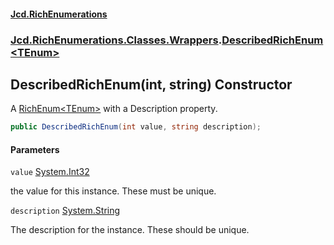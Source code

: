 #### [Jcd.RichEnumerations](index.md 'index')

### [Jcd.RichEnumerations.Classes.Wrappers](Jcd.RichEnumerations.Classes.Wrappers.md 'Jcd.RichEnumerations.Classes.Wrappers').[DescribedRichEnum&lt;TEnum&gt;](DescribedRichEnum_TEnum_.md 'Jcd.RichEnumerations.Classes.Wrappers.DescribedRichEnum<TEnum>')

## DescribedRichEnum(int, string) Constructor

A [RichEnum&lt;TEnum&gt;](RichEnum_TEnum_.md 'Jcd.RichEnumerations.Classes.RichEnum<TEnum>') with a Description property.

```csharp
public DescribedRichEnum(int value, string description);
```

#### Parameters

<a name='Jcd.RichEnumerations.Classes.Wrappers.DescribedRichEnum_TEnum_.DescribedRichEnum(int,string).value'></a>

`value` [System.Int32](https://docs.microsoft.com/en-us/dotnet/api/System.Int32 'System.Int32')

the value for this instance. These must be unique.

<a name='Jcd.RichEnumerations.Classes.Wrappers.DescribedRichEnum_TEnum_.DescribedRichEnum(int,string).description'></a>

`description` [System.String](https://docs.microsoft.com/en-us/dotnet/api/System.String 'System.String')

The description for the instance. These should be unique.